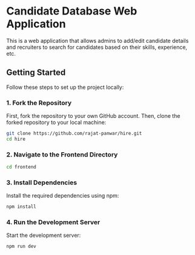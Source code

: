 # Candidate Database Web Application

This is a web application that allows admins to add/edit candidate details and recruiters to search for candidates based on their skills, experience, etc.

## Getting Started

Follow these steps to set up the project locally:

### 1. Fork the Repository

First, fork the repository to your own GitHub account. Then, clone the forked repository to your local machine:

```bash
git clone https://github.com/rajat-panwar/hire.git
cd hire
```

### 2. Navigate to the Frontend Directory
```bash
cd frontend
```

### 3. Install Dependencies
Install the required dependencies using npm:
```bash
npm install
```

### 4. Run the Development Server
Start the development server:
```bash
npm run dev
```